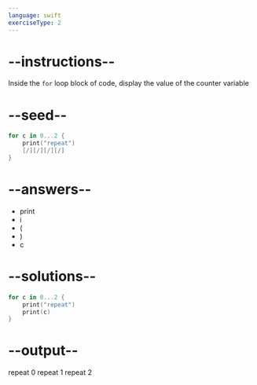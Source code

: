 ```yaml
---
language: swift
exerciseType: 2
---
```


# --instructions--

Inside the `for` loop block of code, display the value of the counter variable

# --seed--

```swift
for c in 0...2 {
    print("repeat")
    [/][/][/][/]
}
```

# --answers--

- print
- i
- (
- )
- c

# --solutions--

```swift
for c in 0...2 {
    print("repeat")
    print(c)
}
```

# --output--

repeat
0
repeat
1
repeat
2

